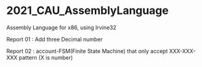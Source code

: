 # 2021_CAU_AssemblyLanguage

Assembly Language for x86, using Irvine32

Report 01 : Add three Decimal number

Report 02 : account-FSM(Finite State Machine) that only accept XXX-XXX-XXX pattern (X is number)
